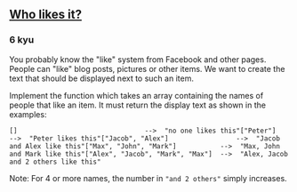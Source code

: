 <h2><a href=https://www.codewars.com/kata/5266876b8f4bf2da9b000362/train/java target="_blank">Who likes it?</a></h2><h3>6 kyu</h3><p>You probably know the "like" system from Facebook and other pages. People can "like" blog posts, pictures or other items. We want to create the text that should be displayed next to such an item.</p><p>Implement the function which takes an array containing the names of people that like an item. It must return the display text as shown in the examples:</p><pre><code>[]                                --&gt;  "no one likes this"["Peter"]                         --&gt;  "Peter likes this"["Jacob", "Alex"]                 --&gt;  "Jacob and Alex like this"["Max", "John", "Mark"]           --&gt;  "Max, John and Mark like this"["Alex", "Jacob", "Mark", "Max"]  --&gt;  "Alex, Jacob and 2 others like this"</code></pre><p>Note: For 4 or more names, the number in <code>"and 2 others"</code> simply increases.</p>